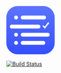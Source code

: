 ![alt text][logo]

[logo]:/web-assets/images/icon.iconset/icon_128x128.png "Routines App Icon"

[![Build Status](https://travis-ci.com/donavoncade/Routines.svg?branch=master)](https://travis-ci.com/donavoncade/Routines)
